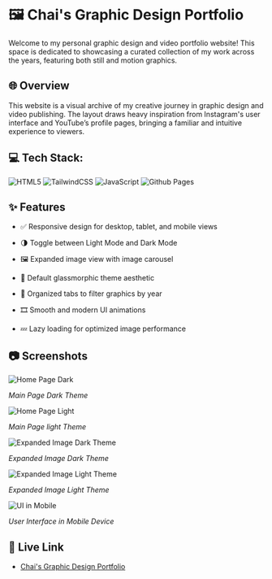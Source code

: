 
# 🖼️ Chai's Graphic Design Portfolio

Welcome to my personal graphic design and video portfolio website! This space is dedicated to showcasing a curated collection of my work across the years, featuring both still and motion graphics.


## 🌐 Overview

This website is a visual archive of my creative journey in graphic design and video publishing. The layout draws heavy inspiration from Instagram's user interface and YouTube’s profile pages, bringing a familiar and intuitive experience to viewers.

## 💻 Tech Stack:
![HTML5](https://img.shields.io/badge/html5-%23E34F26.svg?style=for-the-badge&logo=html5&logoColor=white) ![TailwindCSS](https://img.shields.io/badge/tailwindcss-%2338B2AC.svg?style=for-the-badge&logo=tailwind-css&logoColor=white) ![JavaScript](https://img.shields.io/badge/javascript-%23323330.svg?style=for-the-badge&logo=javascript&logoColor=%23F7DF1E)
![Github Pages](https://img.shields.io/badge/github%20pages-121013?style=for-the-badge&logo=github&logoColor=white)



## ✨ Features

- ✅ Responsive design for desktop, tablet, and mobile views

- 🌗 Toggle between Light Mode and Dark Mode

- 🖼️ Expanded image view with image carousel

- 💎 Default glassmorphic theme aesthetic

- 📅 Organized tabs to filter graphics by year

- 🎞️ Smooth and modern UI animations

- 💤 Lazy loading for optimized image performance



## 📷 Screenshots

![Home Page Dark](https://github.com/ChristianDeoManlangit/ImageSources/blob/main/%F0%9F%93%B7%20Media%20Assets/Main%20(dark).png?raw=true)

*Main Page Dark Theme*

![Home Page Light](https://github.com/ChristianDeoManlangit/ImageSources/blob/main/%F0%9F%93%B7%20Media%20Assets/Main%20(Light).png?raw=true)

*Main Page light Theme*

![Expanded Image Dark Theme](https://github.com/ChristianDeoManlangit/ImageSources/blob/main/%F0%9F%93%B7%20Media%20Assets/Expanded%20(Dark).png?raw=true)

*Expanded Image Dark Theme*

![Expanded Image Light Theme](https://github.com/ChristianDeoManlangit/ImageSources/blob/main/%F0%9F%93%B7%20Media%20Assets/Expanded%20(Light).png?raw=true)

*Expanded Image Light Theme*

![UI in Mobile](https://github.com/ChristianDeoManlangit/ImageSources/blob/main/%F0%9F%93%B7%20Media%20Assets/Mobile%20Interface.png?raw=true)

*User Interface in Mobile Device*

## 🔗 Live Link

- [Chai's Graphic Design Portfolio](https://christiandeomanlangit.github.io/Chai-s-Graphic-Design-Portfolio/)

